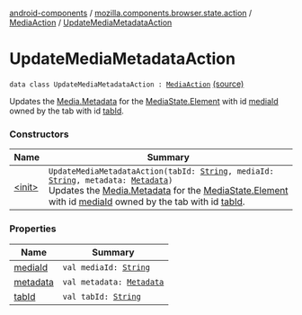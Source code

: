 [android-components](../../../index.md) / [mozilla.components.browser.state.action](../../index.md) / [MediaAction](../index.md) / [UpdateMediaMetadataAction](./index.md)

# UpdateMediaMetadataAction

`data class UpdateMediaMetadataAction : `[`MediaAction`](../index.md) [(source)](https://github.com/mozilla-mobile/android-components/blob/master/components/browser/state/src/main/java/mozilla/components/browser/state/action/BrowserAction.kt#L536)

Updates the [Media.Metadata](../../../mozilla.components.concept.engine.media/-media/-metadata/index.md) for the [MediaState.Element](../../../mozilla.components.browser.state.state/-media-state/-element/index.md) with id [mediaId](media-id.md) owned by the tab
with id [tabId](tab-id.md).

### Constructors

| Name | Summary |
|---|---|
| [&lt;init&gt;](-init-.md) | `UpdateMediaMetadataAction(tabId: `[`String`](https://kotlinlang.org/api/latest/jvm/stdlib/kotlin/-string/index.html)`, mediaId: `[`String`](https://kotlinlang.org/api/latest/jvm/stdlib/kotlin/-string/index.html)`, metadata: `[`Metadata`](../../../mozilla.components.concept.engine.media/-media/-metadata/index.md)`)`<br>Updates the [Media.Metadata](../../../mozilla.components.concept.engine.media/-media/-metadata/index.md) for the [MediaState.Element](../../../mozilla.components.browser.state.state/-media-state/-element/index.md) with id [mediaId](media-id.md) owned by the tab with id [tabId](tab-id.md). |

### Properties

| Name | Summary |
|---|---|
| [mediaId](media-id.md) | `val mediaId: `[`String`](https://kotlinlang.org/api/latest/jvm/stdlib/kotlin/-string/index.html) |
| [metadata](metadata.md) | `val metadata: `[`Metadata`](../../../mozilla.components.concept.engine.media/-media/-metadata/index.md) |
| [tabId](tab-id.md) | `val tabId: `[`String`](https://kotlinlang.org/api/latest/jvm/stdlib/kotlin/-string/index.html) |
